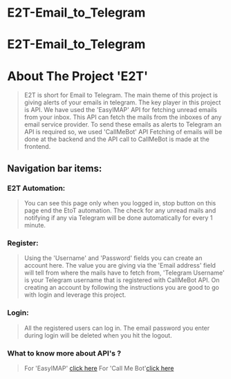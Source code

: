 # E2T-Email_to_Telegram
# E2T-Email_to_Telegram
# About The Project 'E2T'
> E2T is short for Email to Telegram. The main theme of this project is giving alerts of your emails in telegram. The key player in this project is API. We have used the 
> 'EasyIMAP' API for fetching unread emails from your inbox. This API can fetch the mails from the inboxes of any email service provider. To send these emails as alerts to
> Telegram an API is required so, we used 'CallMeBot' API Fetching of emails will be done at the backend and the API call to CallMeBot is made at the frontend.
## Navigation bar items:
### E2T Automation:
> You can see this page only when you logged in, stop button on this page end the EtoT automation. The check for any unread mails and notifying if any via Telegram will be
> done automatically for every 1 minute.
### Register:
> Using the 'Username' and 'Password' fields you can create an account here. The value you are giving via the 'Email address' field will tell from where the mails have to
> fetch from, 'Telegram Username' is your Telegram username that is registered with CallMeBot API. On creating an account by following the instructions you are good to go
> with login and leverage this project.
### Login:
> All the registered users can log in. The email password you enter during login will be deleted when you hit the logout.

### What to know more about API's ?
> For 'EasyIMAP' [click here](https://pypi.org/project/easyimap/)
> For 'Call Me Bot'[click here](https://www.callmebot.com/blog/telegram-text-messages/)
				



